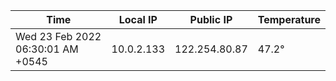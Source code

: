 | Time     | Local IP | Public IP | Temperature |
| ----------- | ----------- | ----------- | ----------- |
| Wed 23 Feb 2022 06:30:01 AM +0545      | 10.0.2.133     | 122.254.80.87  | 47.2° |
